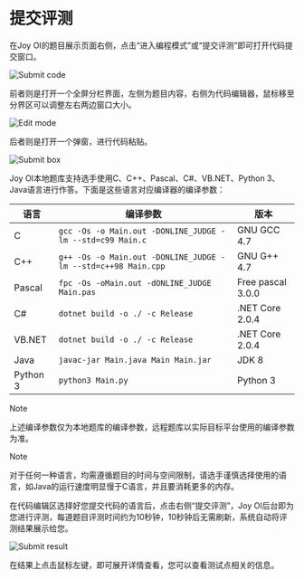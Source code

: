 ﻿# 提交评测

在Joy OI的题目展示页面右侧，点击“进入编程模式”或“提交评测”即可打开代码提交窗口。

![Submit code](~/images/submit-code.png)

前者则是打开一个全屏分栏界面，左侧为题目内容，右侧为代码编辑器，鼠标移至分界区可以调整左右两边窗口大小。

![Edit mode](~/images/submit-edit-mode.png)

后者则是打开一个弹窗，进行代码粘贴。

![Submit box](~/images/submit-box.png)

Joy OI本地题库支持选手使用C、C++、Pascal、C#、VB.NET、Python 3、Java语言进行作答。下面是这些语言对应编译器的编译参数：

| 语言 | 编译参数 | 版本 |
| ---- | -------- | ---- |
|  C   | `gcc -Os -o Main.out -DONLINE_JUDGE -lm --std=c99 Main.c` | GNU GCC 4.7 |
| C++  | `g++ -Os -o Main.out -DONLINE_JUDGE -lm --std=c++98 Main.cpp` | GNU G++ 4.7 |
| Pascal | `fpc -Os -oMain.out -dONLINE_JUDGE Main.pas` | Free pascal 3.0.0 |
|  C#  | `dotnet build -o ./ -c Release` | .NET Core 2.0.4 |
|VB.NET| `dotnet build -o ./ -c Release` | .NET Core 2.0.4 |
| Java | `javac-jar Main.java Main Main.jar` | JDK 8 |
| Python 3 | `python3 Main.py` | Python 3 |

> [!NOTE]
> 上述编译参数仅为本地题库的编译参数，远程题库以实际目标平台使用的编译参数为准。

> [!NOTE]
> 对于任何一种语言，均需遵循题目的时间与空间限制，请选手谨慎选择使用的语言，如Java的运行速度明显慢于C语言，并且要消耗更多的内存。

在代码编辑区选择好您提交代码的语言后，点击右侧“提交评测”，Joy OI后台即为您进行评测，每道题目评测时间约为10秒钟，10秒钟后无需刷新，系统自动将评测结果展示给您。

![Submit result](~/images/submit-result.png)

在结果上点击鼠标左键，即可展开详情查看，您可以查看测试点相关的信息。